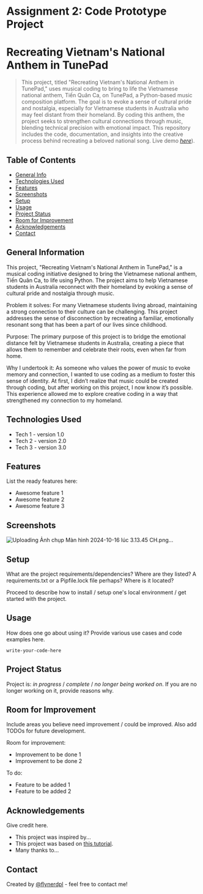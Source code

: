 # Assignment 2: Code Prototype Project 
# Recreating Vietnam's National Anthem in TunePad
> This project, titled "Recreating Vietnam's National Anthem in TunePad," uses musical coding to bring to life the Vietnamese national anthem, Tiến Quân Ca, on TunePad, a Python-based music composition platform. The goal is to evoke a sense of cultural pride and nostalgia, especially for Vietnamese students in Australia who may feel distant from their homeland. By coding this anthem, the project seeks to strengthen cultural connections through music, blending technical precision with emotional impact. This repository includes the code, documentation, and insights into the creative process behind recreating a beloved national song.
> Live demo [_here_](https://tunepad.com/project/90374)). <!-- If you have the project hosted somewhere, include the link here. -->

## Table of Contents
* [General Info](#general-information)
* [Technologies Used](#technologies-used)
* [Features](#features)
* [Screenshots](#screenshots)
* [Setup](#setup)
* [Usage](#usage)
* [Project Status](#project-status)
* [Room for Improvement](#room-for-improvement)
* [Acknowledgements](#acknowledgements)
* [Contact](#contact)
<!-- * [License](#license) -->


## General Information
This project, "Recreating Vietnam's National Anthem in TunePad," is a musical coding initiative designed to bring the Vietnamese national anthem, Tiến Quân Ca, to life using Python. The project aims to help Vietnamese students in Australia reconnect with their homeland by evoking a sense of cultural pride and nostalgia through music.

Problem it solves: For many Vietnamese students living abroad, maintaining a strong connection to their culture can be challenging. This project addresses the sense of disconnection by recreating a familiar, emotionally resonant song that has been a part of our lives since childhood.

Purpose: The primary purpose of this project is to bridge the emotional distance felt by Vietnamese students in Australia, creating a piece that allows them to remember and celebrate their roots, even when far from home.

Why I undertook it: As someone who values the power of music to evoke memory and connection, I wanted to use coding as a medium to foster this sense of identity. At first, I didn’t realize that music could be created through coding, but after working on this project, I now know it’s possible. This experience allowed me to explore creative coding in a way that strengthened my connection to my homeland. 


## Technologies Used
- Tech 1 - version 1.0
- Tech 2 - version 2.0
- Tech 3 - version 3.0


## Features
List the ready features here:
- Awesome feature 1
- Awesome feature 2
- Awesome feature 3


## Screenshots

![Uploading Ảnh chụp Màn hình 2024-10-16 lúc 3.13.45 CH.png…]()


## Setup
What are the project requirements/dependencies? Where are they listed? A requirements.txt or a Pipfile.lock file perhaps? Where is it located?

Proceed to describe how to install / setup one's local environment / get started with the project.


## Usage
How does one go about using it?
Provide various use cases and code examples here.

`write-your-code-here`


## Project Status
Project is: _in progress_ / _complete_ / _no longer being worked on_. If you are no longer working on it, provide reasons why.


## Room for Improvement
Include areas you believe need improvement / could be improved. Also add TODOs for future development.

Room for improvement:
- Improvement to be done 1
- Improvement to be done 2

To do:
- Feature to be added 1
- Feature to be added 2


## Acknowledgements
Give credit here.
- This project was inspired by...
- This project was based on [this tutorial](https://www.example.com).
- Many thanks to...


## Contact
Created by [@flynerdpl](https://www.flynerd.pl/) - feel free to contact me!


<!-- Optional -->
<!-- ## License -->
<!-- This project is open source and available under the [... License](). -->

<!-- You don't have to include all sections - just the one's relevant to your project -->

